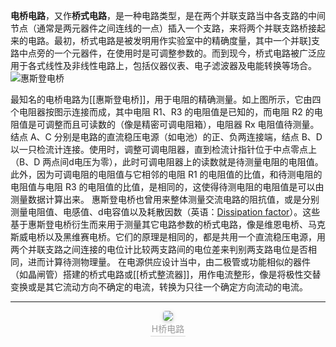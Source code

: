 **电桥电路**，又作**桥式电路**，是一种电路类型，是在两个并联支路当中各支路的中间节点（通常是两元器件之间连线的一点）插入一个支路，来将两个并联支路桥接起来的电路。最初，桥式电路是被发明用作实验室中的精确度量，其中一个并联]支路中点旁的一个元器件，在使用时是可调整参数的。而到现今，桥式电路被广泛应用于各式线性及非线性电路上，包括仪器仪表、电子滤波器及电能转换等场合。
![惠斯登电桥](https://upload.wikimedia.org/wikipedia/commons/thumb/9/93/Wheatstonebridge.svg/375px-Wheatstonebridge.svg.png)

最知名的电桥电路为[[惠斯登电桥]]，用于电阻的精确测量。如上图所示，它由四个电阻器按图示连接而成，其中电阻 R1、R3 的电阻值是已知的，而电阻 R2 的电阻值是可调整而且可读数的（像是精密可调电阻箱），电阻器 Rx 电阻值待测量。结点 A、C 分别是电路的直流稳压电源（如电池）的正、负两连接端，结点 B、D 以一只检流计连接。使用时，调整可调电阻器，直到检流计指针位于中点零点上（B、D 两点间d电压为零），此时可调电阻器上的读数就是待测量电阻的电阻值。此外，因为可调电阻的电阻值与它相邻的电阻 R1 的电阻值的比值，和待测电阻的电阻值与电阻 R3 的电阻值的比值，是相同的，这使得待测电阻的电阻值是可以由测量数据计算出来。
惠斯登电桥也曾用来整体测量交流电路的阻抗值，或是分别测量电阻值、电感值、d电容值以及耗散因数（英语：[Dissipation factor](https://en.wikipedia.org/wiki/Dissipation_factor "en:Dissipation factor")）。这些基于惠斯登电桥衍生而来用于测量其它电路参数的桥式电路，像是维恩电桥、马克斯威电桥以及黑维赛电桥。它们的原理是相同的，都是共用一个直流稳压电源，用两个并联支路之间连接的电位计比较两支路间的电位差来判别两支路电位是否相同，进而计算待测物理量。
在电源供应设计当中，由二极管或功能相似的器件（如晶闸管）搭建的桥式电路或[[桥式整流器]]，用作电流整形，像是将极性交替变换或是其它流动方向不确定的电流，转换为只往一个确定方向流动的电流。
___
<center>
    <img style="border-radius: 0.3125em;
    box-shadow: 0 2px 4px 0 rgba(34,36,38,.12),0 2px 10px 0 rgba(34,36,38,.08);" 
    src="https://upload.wikimedia.org/wikipedia/commons/thumb/d/d4/H_bridge.svg/270px-H_bridge.svg.png">
    <br>
    <div style="color:orange; border-bottom: 1px solid #d9d9d9;
    display: inline-block;
    color: #999;
    padding: 2px;">H桥电路</div>
</center>

